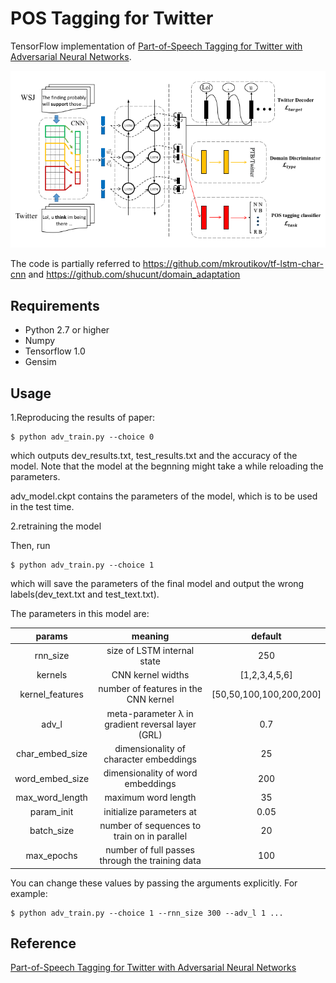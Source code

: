 # POS Tagging for Twitter

TensorFlow implementation of [Part-of-Speech Tagging for Twitter with Adversarial Neural Networks](http://jkx.fudan.edu.cn/~qzhang/paper/emnlp2017.pdf). 

![compgraph](./img/architecture.png)

The code is partially referred to https://github.com/mkroutikov/tf-lstm-char-cnn and https://github.com/shucunt/domain_adaptation

## Requirements

- Python 2.7 or higher
- Numpy 
- Tensorflow 1.0 
- Gensim


## Usage

1.Reproducing the results of paper:
```
$ python adv_train.py --choice 0
```
which outputs dev_results.txt, test_results.txt and the accuracy of the model. Note that the model at the begnning might take a while reloading the parameters.

adv_model.ckpt contains the parameters of the model, which is to be used in the test time.

2.retraining the model 

Then, run
```
$ python adv_train.py --choice 1
```
which will save the parameters of the final model and output the wrong labels(dev_text.txt and test_text.txt).

The parameters in this model are: 

| params          | meaning                                           | default     |
|:---------------:|:-------------------------------------------------:|:-----------:|
| rnn_size        | size of LSTM internal state                       | 250         |
| kernels         | CNN kernel widths                                 | [1,2,3,4,5,6]|
| kernel_features | number of features in the CNN kernel              | [50,50,100,100,200,200]|
| adv_l           | meta-parameter λ in gradient reversal layer (GRL) | 0.7         |
| char_embed_size | dimensionality of character embeddings            | 25          |
| word_embed_size | dimensionality of word embeddings                 | 200         |
| max_word_length | maximum word length                               | 35          |
| param_init      | initialize parameters at                          | 0.05        |
| batch_size      | number of sequences to train on in parallel       | 20          |
| max_epochs      | number of full passes through the training data   | 100         |



You can change these values by passing the arguments explicitly. For example:
```
$ python adv_train.py --choice 1 --rnn_size 300 --adv_l 1 ...
```


## Reference

[Part-of-Speech Tagging for Twitter with Adversarial Neural Networks](http://jkx.fudan.edu.cn/~qzhang/paper/emnlp2017.pdf)







